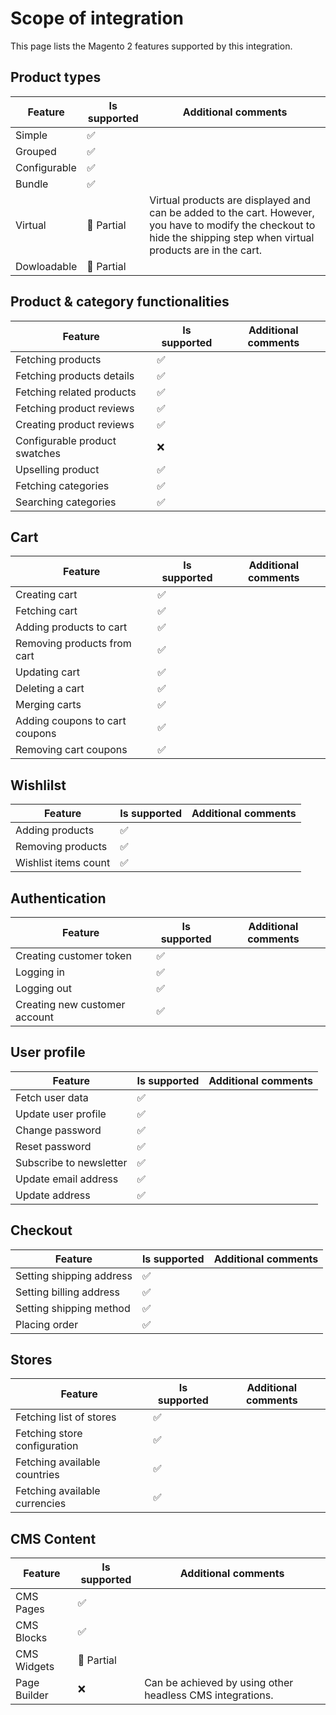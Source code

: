 # Scope of integration

This page lists the Magento 2 features supported by this integration.

## Product types

| Feature                           | Is supported |  Additional comments  |
| ------------------------------    | ------------ | --------------------- |
| Simple                            | ✅           |                       |                       
| Grouped                           | ✅           |                       |
| Configurable                      | ✅           |                       | 
| Bundle                            | ✅           |                       | 
| Virtual                           | 🚧 Partial   | Virtual products are displayed and can be added to the cart. However, you have to modify the checkout to hide the shipping step when virtual products are in the cart.| 
| Dowloadable                       | 🚧 Partial   |                       | 


## Product & category functionalities

| Feature                           | Is supported |  Additional comments  |
| ------------------------------    | ------------ | --------------------- |
| Fetching products                 | ✅           |                       | 
| Fetching products details         | ✅           |                       | 
| Fetching related products         | ✅           |                       | 
| Fetching product reviews          | ✅           |                       | 
| Creating product reviews          | ✅           |                       | 
| Configurable product swatches     | ❌           |                       | 
| Upselling product                 | ✅           |                       | 
| Fetching categories               | ✅           |                       | 
| Searching categories              | ✅           |                       | 


## Cart

| Feature                          | Is supported |  Additional comments  |
| ------------------------------   | ------------ | --------------------- |
| Creating cart                    | ✅           |                       | 
| Fetching cart                    | ✅           |                       | 
| Adding products to cart          | ✅           |                       | 
| Removing products from cart      | ✅           |                       | 
| Updating cart                    | ✅           |                       | 
| Deleting a cart                  | ✅           |                       | 
| Merging carts                    | ✅           |                       | 
| Adding coupons to cart coupons   | ✅           |                       | 
| Removing cart coupons            | ✅           |                       | 



## Wishlilst

| Feature                          | Is supported |  Additional comments  |
| -------------------------------- | ------------ | --------------------- |
| Adding products                  | ✅           |                       | 
| Removing products                | ✅           |                       | 
| Wishlist items count             | ✅           |                       | 


## Authentication

| Feature                          | Is supported |  Additional comments  |
| -------------------------------- | ------------ | --------------------- |
| Creating customer token          | ✅           |                       | 
| Logging in                       | ✅           |                       | 
| Logging out                      | ✅           |                       | 
| Creating new customer account    | ✅           |                       | 


## User profile

| Feature                          | Is supported |  Additional comments  |
| -------------------------------- | ------------ | --------------------- |
| Fetch user data                  | ✅           |                       | 
| Update user profile              | ✅           |                       | 
| Change password                  | ✅           |                       | 
| Reset password                   | ✅           |                       | 
| Subscribe to newsletter          | ✅           |                       | 
| Update email address             | ✅           |                       | 
| Update address                   | ✅           |                       |


## Checkout

| Feature                          | Is supported |  Additional comments  |
| -------------------------------- | ------------ | --------------------- | 
| Setting shipping address         | ✅           |                       | 
| Setting billing address          | ✅           |                       | 
| Setting shipping method          | ✅           |                       | 
| Placing order                    | ✅           |                       | 


## Stores

| Feature                              | Is supported |  Additional comments  |
| ------------------------------------ | ------------ | --------------------- | 
| Fetching list of stores              | ✅           |                       |
| Fetching store configuration         | ✅           |                       |
| Fetching available countries         | ✅           |                       |
| Fetching available currencies        | ✅           |                       |

## CMS Content

| Feature                              | Is supported |  Additional comments  |
| ------------------------------------ | ------------ | --------------------- | 
| CMS Pages                            | ✅           |                       |
| CMS Blocks                           | ✅           |                       |
| CMS Widgets                          | 🚧 Partial   |                       |
| Page Builder                         | ❌           | Can be achieved by using other headless CMS integrations. |
